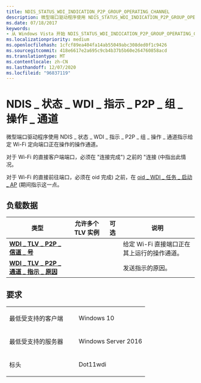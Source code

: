 ```yaml
---
title: NDIS_STATUS_WDI_INDICATION_P2P_GROUP_OPERATING_CHANNEL
description: 微型端口驱动程序使用 NDIS_STATUS_WDI_INDICATION_P2P_GROUP_OPERATING_CHANNEL 指示给定的 Wi-Fi 直接端口正在操作的操作通道。
ms.date: 07/18/2017
keywords:
- 从 Windows Vista 开始 NDIS_STATUS_WDI_INDICATION_P2P_GROUP_OPERATING_CHANNEL 网络驱动程序
ms.localizationpriority: medium
ms.openlocfilehash: 1cfcf89ea404fa14ab55049abc308ded0f1c9426
ms.sourcegitcommit: 418e6617e2a695c9cb4b37b5b60e264760858acd
ms.translationtype: MT
ms.contentlocale: zh-CN
ms.lasthandoff: 12/07/2020
ms.locfileid: "96837119"
---
```

# <a name="ndis_status_wdi_indication_p2p_group_operating_channel"></a>NDIS \_ 状态 \_ WDI \_ 指示 \_ P2P \_ 组 \_ 操作 \_ 通道


微型端口驱动程序使用 NDIS \_ 状态 \_ WDI \_ 指示 \_ P2P \_ 组 \_ 操作 \_ 通道指示给定 Wi-Fi 定向端口正在操作的操作通道。

对于 Wi-Fi 的直接客户端端口，必须在 "连接完成") 之前的 "连接 (中指出此情况。

对于 Wi-Fi 的直接前往端口，必须在 oid 完成) 之前，在 [oid \_ WDI \_ 任务 \_ 启动 \_ AP](oid-wdi-task-start-ap.md) (期间指示这一点。

## <a name="payload-data"></a>负载数据


| 类型                                                                                         | 允许多个 TLV 实例 | 可选 | 说明                                                        |
|----------------------------------------------------------------------------------------------|--------------------------------|----------|--------------------------------------------------------------------|
| [**WDI \_ TLV \_ P2P \_ 信道 \_ 号**](./wdi-tlv-p2p-channel-number.md)                    |                                |          | 给定 Wi-Fi 直接端口正在其上运行的操作通道。 |
| [**WDI \_ TLV \_ P2P \_ 通道 \_ 指示 \_ 原因**](./wdi-tlv-p2p-channel-indicate-reason.md) |                                |          | 发送指示的原因。                             |

 

<a name="requirements"></a>要求
------------

<table>
<colgroup>
<col width="50%" />
<col width="50%" />
</colgroup>
<tbody>
<tr class="odd">
<td><p>最低受支持的客户端</p></td>
<td><p>Windows 10</p></td>
</tr>
<tr class="even">
<td><p>最低受支持的服务器</p></td>
<td><p>Windows Server 2016</p></td>
</tr>
<tr class="odd">
<td><p>标头</p></td>
<td>Dot11wdi</td>
</tr>
</tbody>
</table>

 

